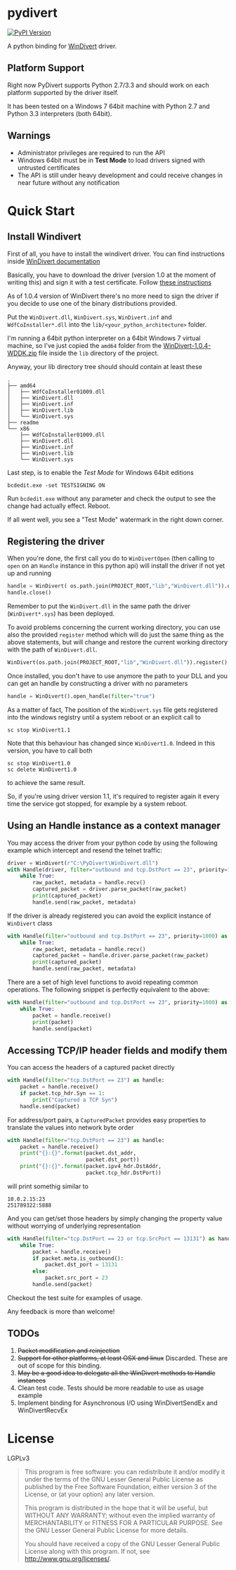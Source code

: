pydivert 
========
[![PyPI Version](https://pypip.in/v/pydivert/badge.png)](https://crate.io/packages/pydivert)

A python binding for [WinDivert](https://github.com/basil00/Divert) driver.

Platform Support
----------------

Right now PyDivert supports  Python 2.7/3.3 and should work on each platform supported by the driver itself.

It has been tested on a Windows 7 64bit machine with Python 2.7 and Python 3.3 interpreters (both 64bit).


Warnings
--------

* Administrator privileges are required to run the API
* Windows 64bit must be in **Test Mode** to load drivers signed with untrusted certificates
* The API is still under heavy development and could receive changes in near future without any notification

Quick Start
===========

Install Windivert
-----------------

First of all, you have to install the windivert driver. You can find instructions inside [WinDivert documentation](https://github.com/basil00/Divert/wiki/WinDivert-Documentation)

Basically, you have to download the driver (version 1.0 at the moment of writing this) and sign it with a test certificate.
Follow [these instructions](https://github.com/basil00/Divert/wiki/WinDivert-Documentation#wiki-driver_signing)

As of 1.0.4 version of WinDivert there's no more need to sign the driver if you decide to use one of the binary distributions provided.

Put the `WinDivert.dll`, `WinDivert.sys`, `WinDivert.inf` and `WdfCoInstaller*.dll` into the `lib/<your_python_architecture>` folder.

I'm running a 64bit python interpreter on a 64bit Windows 7 virtual machine, so I've just copied the `amd64` folder from the [WinDivert-1.0.4-WDDK.zip](http://www.reqrypt.org/download/WinDivert-1.0.4-WDDK.zip)
file inside the `lib` directory of the project.

Anyway, your lib directory tree should should contain at least these

```
.
├── amd64
│   ├── WdfCoInstaller01009.dll
│   ├── WinDivert.dll
│   ├── WinDivert.inf
│   ├── WinDivert.lib
│   └── WinDivert.sys
├── readme
└── x86
    ├── WdfCoInstaller01009.dll
    ├── WinDivert.dll
    ├── WinDivert.inf
    ├── WinDivert.lib
    └── WinDivert.sys
```

Last step, is to enable the *Test Mode* for Windows 64bit editions

```
bcdedit.exe -set TESTSIGNING ON
```

Run `bcdedit.exe` without any parameter and check the output to see the change had actually effect. Reboot.

If all went well, you see a "Test Mode" watermark in the right down corner.

Registering the driver
----------------------

When you're done, the first call you do to `WinDivertOpen` (then calling to `open` on an `Handle` instance in this python api) will install the driver if not yet up and running

```python
handle = WinDivert( os.path.join(PROJECT_ROOT,"lib","WinDivert.dll")).open_handle(filter="false")
handle.close()
```

Remember to put the `WinDivert.dll` in the same path the driver (`WinDivert*.sys`) has been deployed.

To avoid problems concerning the current working directory, you can use also the provided `register` method which will do just the same thing as the above statements, but will change and restore the current working directory with the path of `WinDivert.dll`.

```python
WinDivert(os.path.join(PROJECT_ROOT,"lib","WinDivert.dll")).register()
```

Once installed, you don't have to use anymore the path to your DLL and you can get an handle by constructing a driver with no parameters

```python
handle = WinDivert().open_handle(filter="true")
```

As a matter of fact, The position of the `WinDivert.sys` file gets registered into the windows registry until a system reboot or an explicit call to

```
sc stop WinDivert1.1
```

Note that this behaviour has changed since `WinDivert1.0`. Indeed in this version, you have to call both

```
sc stop WinDivert1.0
sc delete WinDivert1.0
```

to achieve the same result.

So, if you're using driver version 1.1, it's required to register again it every time the service got stopped, for example by a system reboot.

Using an Handle instance as a context manager
---------------------------------------------

You may access the driver from your python code by using the following example which intercept and resend the telnet traffic:

```python
driver = WinDivert(r"C:\PyDivert\WinDivert.dll")
with Handle(driver, filter="outbound and tcp.DstPort == 23", priority=1000) as handle:
    while True:
        raw_packet, metadata = handle.recv()
        captured_packet = driver.parse_packet(raw_packet)
        print(captured_packet)
        handle.send(raw_packet, metadata)
```

If the driver is already registered you can avoid the explicit instance of `WinDivert` class

```python
with Handle(filter="outbound and tcp.DstPort == 23", priority=1000) as handle:
    while True:
        raw_packet, metadata = handle.recv()
        captured_packet = handle.driver.parse_packet(raw_packet)
        print(captured_packet)
        handle.send(raw_packet, metadata)
```

There are a set of high level functions to avoid repeating common operations. The following snippet is perfectly equivalent to the above:

```python
with Handle(filter="outbound and tcp.DstPort == 23", priority=1000) as handle:
    while True:
        packet = handle.receive()
        print(packet)
        handle.send(packet)
```

Accessing TCP/IP header fields and modify them
----------------------------------------------

You can access the headers of a captured packet directly

```python
with Handle(filter="tcp.DstPort == 23") as handle:
    packet = handle.receive()
    if packet.tcp_hdr.Syn == 1:
        print("Captured a TCP Syn")
    handle.send(packet)
```

For address/port pairs, a `CapturedPacket` provides easy properties to translate the values into network byte order

```python
with Handle(filter="tcp.DstPort == 23") as handle:
    packet = handle.receive()
    print("{}:{}".format(packet.dst_addr,
                         packet.dst_port))
    print("{}:{}".format(packet.ipv4_hdr.DstAddr,
                         packet.tcp_hdr.DstPort))
```

will print somethig similar to

```
10.0.2.15:23
251789322:5888
```

And you can get/set those headers by simply changing the property value without worrying of underlying representation

```python
with Handle(filter="tcp.DstPort == 23 or tcp.SrcPort == 13131") as handle:
    while True:
        packet = handle.receive()
        if packet.meta.is_outbound():
            packet.dst_port = 13131
        else:
            packet.src_port = 23
        handle.send(packet)
```

Checkout the test suite for examples of usage.

Any feedback is more than welcome!

TODOs
-----

1. ~~Packet modification and reinjection~~
2. ~~Support for other platforms, at least OSX and linux~~ Discarded. These are out of scope for this binding.
3. ~~May be a good idea to delegate all the WinDivert methods to Handle instances~~
4. Clean test code. Tests should be more readable to use as usage example
5. Implement binding for Asynchronous I/O using WinDivertSendEx and WinDivertRecvEx


License
=======

LGPLv3

> This program is free software: you can redistribute it and/or modify
> it under the terms of the GNU Lesser General Public License as published by
> the Free Software Foundation, either version 3 of the License, or
> (at your option) any later version.
>
> This program is distributed in the hope that it will be useful,
> but WITHOUT ANY WARRANTY; without even the implied warranty of
> MERCHANTABILITY or FITNESS FOR A PARTICULAR PURPOSE.  See the
> GNU Lesser General Public License for more details.
>
> You should have received a copy of the GNU Lesser General Public License
> along with this program.  If not, see <http://www.gnu.org/licenses/>.
